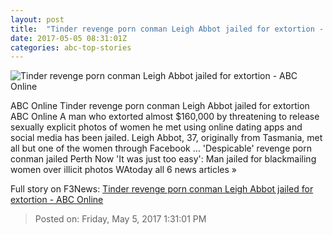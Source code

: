 ```yaml
---
layout: post
title:  "Tinder revenge porn conman Leigh Abbot jailed for extortion - ABC Online"
date: 2017-05-05 08:31:01Z
categories: abc-top-stories
---
```


![Tinder revenge porn conman Leigh Abbot jailed for extortion - ABC Online](http://www.abc.net.au/news/image/8502036-1x1-700x700.jpg)

ABC Online Tinder revenge porn conman Leigh Abbot jailed for extortion ABC Online A man who extorted almost $160,000 by threatening to release sexually explicit photos of women he met using online dating apps and social media has been jailed. Leigh Abbot, 37, originally from Tasmania, met all but one of the women through Facebook ... 'Despicable' revenge porn conman jailed Perth Now 'It was just too easy': Man jailed for blackmailing women over illicit photos WAtoday all 6 news articles »


Full story on F3News: [Tinder revenge porn conman Leigh Abbot jailed for extortion - ABC Online](http://www.f3nws.com/n/zztHSG)

> Posted on: Friday, May 5, 2017 1:31:01 PM
